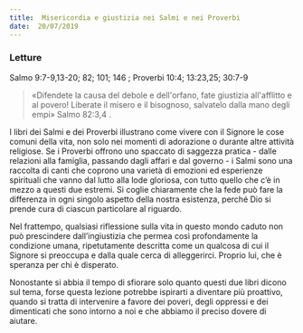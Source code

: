 ```yaml
---
title:  Misericordia e giustizia nei Salmi e nei Proverbi
date:  20/07/2019
---
```


### Letture
Salmo 9:7-9,13-20; 82; 101; 146 ; Proverbi 10:4; 13:23,25; 30:7-9 

> <p></p>
> «Difendete la causa del debole e dell'orfano, fate giustizia all'afflitto e al povero! Liberate il misero e il bisognoso, salvatelo dalla mano degli empi» Salmo 82:3,4 .

I libri dei Salmi e dei Proverbi illustrano come vivere con il Signore le cose comuni della vita, non solo nei momenti di adorazione o durante altre attività religiose. Se i Proverbi offrono uno spaccato di saggezza pratica - dalle relazioni alla famiglia, passando dagli affari e dal governo - i Salmi sono una raccolta di canti che coprono una varietà di emozioni ed esperienze spirituali che vanno dal lutto alla lode gloriosa, con tutto quello che c’è in mezzo a questi due estremi. Si coglie chiaramente che la fede può fare la differenza in ogni singolo aspetto della nostra esistenza, perché Dio si prende cura di ciascun particolare al riguardo.

Nel frattempo, qualsiasi riflessione sulla vita in questo mondo caduto non può prescindere dall’ingiustizia che permea così profondamente la condizione umana, ripetutamente descritta come un qualcosa di cui il Signore si preoccupa e dalla quale cerca di alleggerirci. Proprio lui, che è speranza per chi è disperato.

Nonostante si abbia il tempo di sfiorare solo quanto questi due libri dicono sul tema, forse questa lezione potrebbe ispirarti a diventare più proattivo, quando si tratta di intervenire a favore dei poveri, degli oppressi e dei dimenticati che sono intorno a noi e che abbiamo il preciso dovere di aiutare.